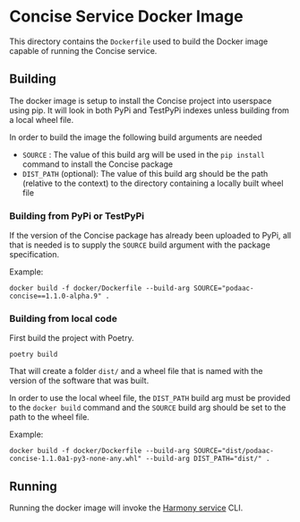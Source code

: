 # Concise Service Docker Image

This directory contains the `Dockerfile` used to build the Docker image capable of running the Concise service.

## Building

The docker image is setup to install the Concise project into userspace using pip. It will look
in both PyPi and TestPyPi indexes unless building from a local wheel file.

In order to build the image the following build arguments are needed

- `SOURCE` : The value of this build arg will be used in the `pip install` command to install the Concise package 
- `DIST_PATH` (optional): The value of this build arg should be the path (relative to the context) to the directory containing a locally built wheel file 

### Building from PyPi or TestPyPi

If the version of the Concise package has already been uploaded to PyPi, all that is needed is to supply
the `SOURCE` build argument with the package specification.  

Example:

```shell script
docker build -f docker/Dockerfile --build-arg SOURCE="podaac-concise==1.1.0-alpha.9" .
```

### Building from local code

First build the project with Poetry.

```
poetry build
```

That will create a folder `dist/` and a wheel file that is named with the version of the software that was built. 

In order to use the local wheel file, the `DIST_PATH` build arg must be provided to the `docker build` command
and the `SOURCE` build arg should be set to the path to the wheel file.

Example:

```shell script
docker build -f docker/Dockerfile --build-arg SOURCE="dist/podaac-concise-1.1.0a1-py3-none-any.whl" --build-arg DIST_PATH="dist/" .
```

## Running

Running the docker image will invoke the [Harmony service](https://github.com/nasa/harmony-service-lib-py) CLI.  
